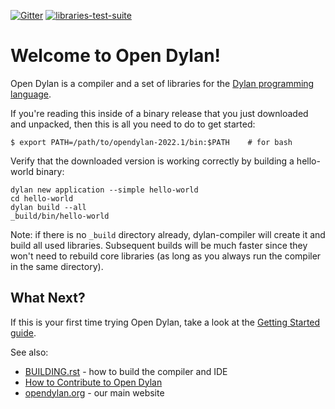 [![Gitter](https://badges.gitter.im/dylan-lang/general.svg)](https://gitter.im/dylan-lang/general?utm_source=badge&utm_medium=badge&utm_campaign=pr-badge) [![libraries-test-suite](https://github.com/dylan-lang/opendylan/actions/workflows/libraries-test-suite.yaml/badge.svg)](https://github.com/dylan-lang/opendylan/actions/workflows/libraries-test-suite.yaml)

# Welcome to Open Dylan!

Open Dylan is a compiler and a set of libraries for the [Dylan programming
language](http://opendylan.org/books/drm).

If you're reading this inside of a binary release that you just downloaded and
unpacked, then this is all you need to do to get started:

  ```
  $ export PATH=/path/to/opendylan-2022.1/bin:$PATH    # for bash
  ```

Verify that the downloaded version is working correctly by building a
hello-world binary:

  ```
  dylan new application --simple hello-world
  cd hello-world
  dylan build --all
  _build/bin/hello-world
  ```

Note: if there is no `_build` directory already, dylan-compiler will create it
and build all used libraries.  Subsequent builds will be much faster since they
won't need to rebuild core libraries (as long as you always run the compiler in
the same directory).

## What Next?

If this is your first time trying Open Dylan, take a look at the [Getting
Started guide](http://opendylan.org/documentation/getting-started-cli/).

See also:

*  [BUILDING.rst](BUILDING.rst) - how to build the compiler and IDE
*  [How to Contribute to Open
   Dylan](https://opendylan.org/documentation/hacker-guide/contribute.html)
*  [opendylan.org](https://opendylan.org) - our main website

